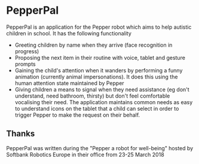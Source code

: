 # PepperPal
PepperPal is an application for the Pepper robot which aims to help
autistic children in school. It has the following functionality
* Greeting children by name when they arrive (face recognition in progress)
* Proposing the next item in their routine with voice, tablet and gesture prompts
* Gaining the child's attention when it wanders by performing a funny animation (currently animal impersonations). It does this using the human attention state maintained by Pepper
* Giving children a means to signal when they need assistance (eg don't understand, need bathroom, thirsty) but don't feel comfortable vocalising their need. The application maintains common needs as easy to understand icons on the tablet that a child can select in order to trigger Pepper to make the request on their behalf.

## Thanks
PepperPal was written during the "Pepper a robot for well-being" hosted by Softbank Robotics Europe in their office from 23-25 March 2018
